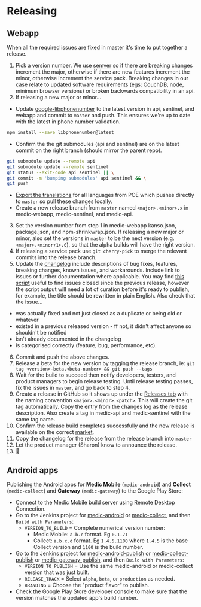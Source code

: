 # Releasing

## Webapp

When all the required issues are fixed in master it's time to put together a release.

1. Pick a version number. We use [semver](http://semver.org) so if there are breaking changes increment the major, otherwise if there are new features increment the minor, otherwise increment the service pack. Breaking changes in our case relate to updated software requirements (egs: CouchDB, node, minimum browser versions) or broken backwards compatibility in an api.
2. If releasing a new major or minor...
  - Update [google-libphonenumber](https://www.npmjs.com/package/google-libphonenumber) to the latest version in api, sentinel, and webapp and commit to `master` and push. This ensures we're up to date with the latest in phone number validation.
```bash
npm install --save libphonenumber@latest
```
  - Confirm the the git submodules (api and sentinel) are on the latest commit on the right branch (should mirror the parent repo).
```bash
git submodule update --remote api
git submodule update --remote sentinel
git status --exit-code api sentinel || \
git commit -m 'bumping submodules' api sentinel && \
git push
```
  - [Export the translations](translations.md#exporting-changes-from-poeditor-to-github) for all languages from POE which pushes directly to `master` so pull these changes locally.
  - Create a new release branch from `master` named `<major>.<minor>.x` in medic-webapp, medic-sentinel, and medic-api.
3. Set the version number from step 1 in medic-webapp kanso.json, package.json, and npm-shrinkwrap.json. If releasing a new major or minor, also set the versions in `master` to be the next version (e.g. `<major>.<minor+1>.0`), so that the alpha builds will have the right version.
4. If releasing a service pack use `git cherry-pick` to merge the relevant commits into the release branch.
5. Update the [changelog](https://github.com/medic/medic-webapp/blob/master/Changes.md) include descriptions of bug fixes, features, breaking changes, known issues, and workarounds. Include link to issues or further documentation where applicable. You may find [this script](https://github.com/medic/medic-webapp/blob/master/scripts/changelog-generator.js) useful to find issues closed since the previous release, however the script output will need a lot of curation before it's ready to publish, for example, the title should be rewritten in plain English. Also check that the issue...
  - was actually fixed and not just closed as a duplicate or being old or whatever
  - existed in a previous released version - ff not, it didn't affect anyone so shouldn't be notified
  - isn't already documented in the changelog
  - is categorised correctly (feature, bug, performance, etc).
6. Commit and push the above changes.
7. Release a beta for the new version by tagging the release branch, ie: `git tag <version>-beta.<beta-number> && git push --tags`
8. Wait for the build to succeed then notify developers, testers, and product managers to begin release testing. Until release testing passes, fix the issues in `master`, and go back to step 4.
9. Create a release in GitHub so it shows up under the [Releases tab](https://github.com/medic/medic-webapp/releases) with the naming convention `<major>.<minor>.<patch>`. This will create the git tag automatically. Copy the entry from the changes log as the release description. Also create a tag in medic-api and medic-sentinel with the same tag name.
10. Confirm the release build completes successfully and the new release is available on the correct [market](https://staging.dev.medicmobile.org).
11. Copy the changelog for the release from the release branch into `master`
12. Let the product manager (Sharon) know to announce the release.
13. :beer:

## Android apps

Publishing the Android apps for **Medic Mobile** (`medic-android`) and **Collect** (`medic-collect`) and **Gateway** (`medic-gateway`) to the Google Play Store:

* Connect to the Medic Mobile build server using Remote Desktop Connection.
* Go to the Jenkins project for [medic-android](http://localhost:8080/job/medic-android/) or [medic-collect](http://localhost:8080/job/medic-collect/), and then `Build with Parameters`:
  * `VERSION_TO_BUILD` = Complete numerical version number:
    * Medic Mobile: `a.b.c` format. Eg `0.1.71`
    * Collect: `a.b.c.d` format. Eg `1.4.5.1100` where `1.4.5` is the base Collect version and `1100` is the build number.
* Go to the Jenkins project for [medic-android-publish](http://localhost:8080/job/medic-android-publish/) or [medic-collect-publish](http://localhost:8080/job/medic-collect-publish/) or [medic-gateway-publish](http://localhost:8080/job/medic-gateway-publish/), and then `Build with Parameters`:
  * `VERSION_TO_PUBLISH` = Use the same medic-android or medic-collect version that was just built.
  * `RELEASE_TRACK` = Select `alpha`, `beta`, or `production` as needed.
  * `BRANDING` = Choose the "product flavor" to publish.
* Check the Google Play Store developer console to make sure that the version matches the updated app's build number.
